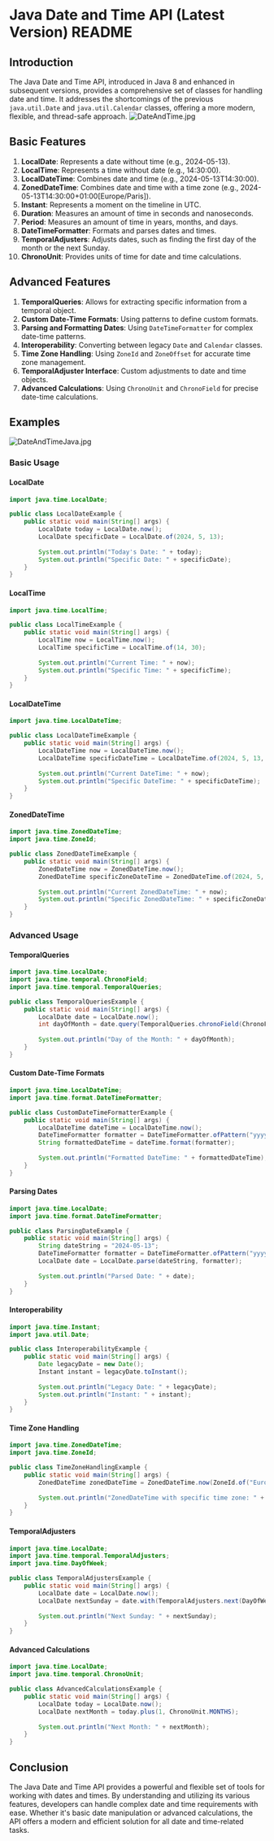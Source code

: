 # Java Date and Time API (Latest Version) README

## Introduction

The Java Date and Time API, introduced in Java 8 and enhanced in subsequent versions, provides a comprehensive set of classes for handling date and time. It addresses the shortcomings of the previous `java.util.Date` and `java.util.Calendar` classes, offering a more modern, flexible, and thread-safe approach.
![DateAndTime.jpg](..%2F..%2F..%2F..%2Fresources%2Fimages%2FDateAndTime.jpg)
## Basic Features

1. **LocalDate**: Represents a date without time (e.g., 2024-05-13).
2. **LocalTime**: Represents a time without date (e.g., 14:30:00).
3. **LocalDateTime**: Combines date and time (e.g., 2024-05-13T14:30:00).
4. **ZonedDateTime**: Combines date and time with a time zone (e.g., 2024-05-13T14:30:00+01:00[Europe/Paris]).
5. **Instant**: Represents a moment on the timeline in UTC.
6. **Duration**: Measures an amount of time in seconds and nanoseconds.
7. **Period**: Measures an amount of time in years, months, and days.
8. **DateTimeFormatter**: Formats and parses dates and times.
9. **TemporalAdjusters**: Adjusts dates, such as finding the first day of the month or the next Sunday.
10. **ChronoUnit**: Provides units of time for date and time calculations.

## Advanced Features

1. **TemporalQueries**: Allows for extracting specific information from a temporal object.
2. **Custom Date-Time Formats**: Using patterns to define custom formats.
3. **Parsing and Formatting Dates**: Using `DateTimeFormatter` for complex date-time patterns.
4. **Interoperability**: Converting between legacy `Date` and `Calendar` classes.
5. **Time Zone Handling**: Using `ZoneId` and `ZoneOffset` for accurate time zone management.
6. **TemporalAdjuster Interface**: Custom adjustments to date and time objects.
7. **Advanced Calculations**: Using `ChronoUnit` and `ChronoField` for precise date-time calculations.

## Examples
![DateAndTimeJava.jpg](..%2F..%2F..%2F..%2Fresources%2Fimages%2FDateAndTimeJava.jpg)
### Basic Usage

#### LocalDate

```java
import java.time.LocalDate;

public class LocalDateExample {
    public static void main(String[] args) {
        LocalDate today = LocalDate.now();
        LocalDate specificDate = LocalDate.of(2024, 5, 13);
        
        System.out.println("Today's Date: " + today);
        System.out.println("Specific Date: " + specificDate);
    }
}
```

#### LocalTime

```java
import java.time.LocalTime;

public class LocalTimeExample {
    public static void main(String[] args) {
        LocalTime now = LocalTime.now();
        LocalTime specificTime = LocalTime.of(14, 30);
        
        System.out.println("Current Time: " + now);
        System.out.println("Specific Time: " + specificTime);
    }
}
```

#### LocalDateTime

```java
import java.time.LocalDateTime;

public class LocalDateTimeExample {
    public static void main(String[] args) {
        LocalDateTime now = LocalDateTime.now();
        LocalDateTime specificDateTime = LocalDateTime.of(2024, 5, 13, 14, 30);
        
        System.out.println("Current DateTime: " + now);
        System.out.println("Specific DateTime: " + specificDateTime);
    }
}
```

#### ZonedDateTime

```java
import java.time.ZonedDateTime;
import java.time.ZoneId;

public class ZonedDateTimeExample {
    public static void main(String[] args) {
        ZonedDateTime now = ZonedDateTime.now();
        ZonedDateTime specificZoneDateTime = ZonedDateTime.of(2024, 5, 13, 14, 30, 0, 0, ZoneId.of("Europe/Paris"));
        
        System.out.println("Current ZonedDateTime: " + now);
        System.out.println("Specific ZonedDateTime: " + specificZoneDateTime);
    }
}
```

### Advanced Usage

#### TemporalQueries

```java
import java.time.LocalDate;
import java.time.temporal.ChronoField;
import java.time.temporal.TemporalQueries;

public class TemporalQueriesExample {
    public static void main(String[] args) {
        LocalDate date = LocalDate.now();
        int dayOfMonth = date.query(TemporalQueries.chronoField(ChronoField.DAY_OF_MONTH));
        
        System.out.println("Day of the Month: " + dayOfMonth);
    }
}
```

#### Custom Date-Time Formats

```java
import java.time.LocalDateTime;
import java.time.format.DateTimeFormatter;

public class CustomDateTimeFormatterExample {
    public static void main(String[] args) {
        LocalDateTime dateTime = LocalDateTime.now();
        DateTimeFormatter formatter = DateTimeFormatter.ofPattern("yyyy-MM-dd HH:mm:ss");
        String formattedDateTime = dateTime.format(formatter);
        
        System.out.println("Formatted DateTime: " + formattedDateTime);
    }
}
```

#### Parsing Dates

```java
import java.time.LocalDate;
import java.time.format.DateTimeFormatter;

public class ParsingDateExample {
    public static void main(String[] args) {
        String dateString = "2024-05-13";
        DateTimeFormatter formatter = DateTimeFormatter.ofPattern("yyyy-MM-dd");
        LocalDate date = LocalDate.parse(dateString, formatter);
        
        System.out.println("Parsed Date: " + date);
    }
}
```

#### Interoperability

```java
import java.time.Instant;
import java.util.Date;

public class InteroperabilityExample {
    public static void main(String[] args) {
        Date legacyDate = new Date();
        Instant instant = legacyDate.toInstant();
        
        System.out.println("Legacy Date: " + legacyDate);
        System.out.println("Instant: " + instant);
    }
}
```

#### Time Zone Handling

```java
import java.time.ZonedDateTime;
import java.time.ZoneId;

public class TimeZoneHandlingExample {
    public static void main(String[] args) {
        ZonedDateTime zonedDateTime = ZonedDateTime.now(ZoneId.of("Europe/Paris"));
        
        System.out.println("ZonedDateTime with specific time zone: " + zonedDateTime);
    }
}
```

#### TemporalAdjusters

```java
import java.time.LocalDate;
import java.time.temporal.TemporalAdjusters;
import java.time.DayOfWeek;

public class TemporalAdjustersExample {
    public static void main(String[] args) {
        LocalDate date = LocalDate.now();
        LocalDate nextSunday = date.with(TemporalAdjusters.next(DayOfWeek.SUNDAY));
        
        System.out.println("Next Sunday: " + nextSunday);
    }
}
```

#### Advanced Calculations

```java
import java.time.LocalDate;
import java.time.temporal.ChronoUnit;

public class AdvancedCalculationsExample {
    public static void main(String[] args) {
        LocalDate today = LocalDate.now();
        LocalDate nextMonth = today.plus(1, ChronoUnit.MONTHS);
        
        System.out.println("Next Month: " + nextMonth);
    }
}
```

## Conclusion

The Java Date and Time API provides a powerful and flexible set of tools for working with dates and times. By understanding and utilizing its various features, developers can handle complex date and time requirements with ease. Whether it's basic date manipulation or advanced calculations, the API offers a modern and efficient solution for all date and time-related tasks.